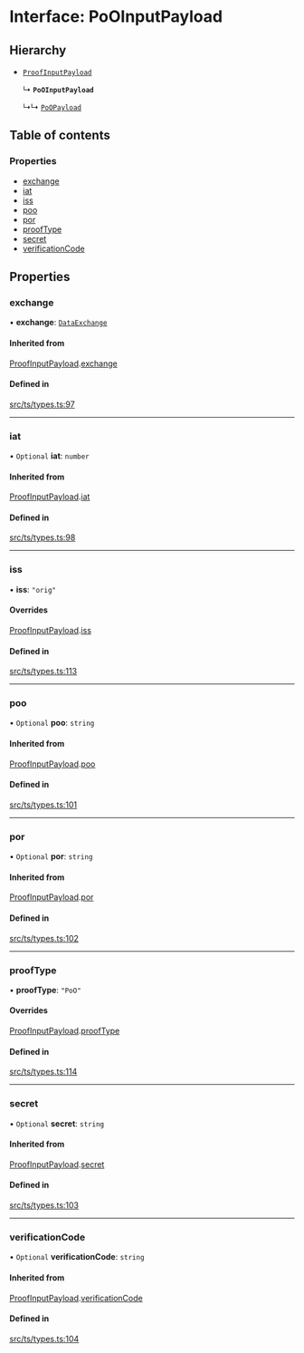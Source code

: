 # Interface: PoOInputPayload

## Hierarchy

- [`ProofInputPayload`](ProofInputPayload.md)

  ↳ **`PoOInputPayload`**

  ↳↳ [`PoOPayload`](PoOPayload.md)

## Table of contents

### Properties

- [exchange](PoOInputPayload.md#exchange)
- [iat](PoOInputPayload.md#iat)
- [iss](PoOInputPayload.md#iss)
- [poo](PoOInputPayload.md#poo)
- [por](PoOInputPayload.md#por)
- [proofType](PoOInputPayload.md#prooftype)
- [secret](PoOInputPayload.md#secret)
- [verificationCode](PoOInputPayload.md#verificationcode)

## Properties

### exchange

• **exchange**: [`DataExchange`](DataExchange.md)

#### Inherited from

[ProofInputPayload](ProofInputPayload.md).[exchange](ProofInputPayload.md#exchange)

#### Defined in

[src/ts/types.ts:97](https://gitlab.com/i3-market/code/wp3/t3.2/conflict-resolution/non-repudiation-protocol/-/blob/386613e/src/ts/types.ts#L97)

___

### iat

• `Optional` **iat**: `number`

#### Inherited from

[ProofInputPayload](ProofInputPayload.md).[iat](ProofInputPayload.md#iat)

#### Defined in

[src/ts/types.ts:98](https://gitlab.com/i3-market/code/wp3/t3.2/conflict-resolution/non-repudiation-protocol/-/blob/386613e/src/ts/types.ts#L98)

___

### iss

• **iss**: ``"orig"``

#### Overrides

[ProofInputPayload](ProofInputPayload.md).[iss](ProofInputPayload.md#iss)

#### Defined in

[src/ts/types.ts:113](https://gitlab.com/i3-market/code/wp3/t3.2/conflict-resolution/non-repudiation-protocol/-/blob/386613e/src/ts/types.ts#L113)

___

### poo

• `Optional` **poo**: `string`

#### Inherited from

[ProofInputPayload](ProofInputPayload.md).[poo](ProofInputPayload.md#poo)

#### Defined in

[src/ts/types.ts:101](https://gitlab.com/i3-market/code/wp3/t3.2/conflict-resolution/non-repudiation-protocol/-/blob/386613e/src/ts/types.ts#L101)

___

### por

• `Optional` **por**: `string`

#### Inherited from

[ProofInputPayload](ProofInputPayload.md).[por](ProofInputPayload.md#por)

#### Defined in

[src/ts/types.ts:102](https://gitlab.com/i3-market/code/wp3/t3.2/conflict-resolution/non-repudiation-protocol/-/blob/386613e/src/ts/types.ts#L102)

___

### proofType

• **proofType**: ``"PoO"``

#### Overrides

[ProofInputPayload](ProofInputPayload.md).[proofType](ProofInputPayload.md#prooftype)

#### Defined in

[src/ts/types.ts:114](https://gitlab.com/i3-market/code/wp3/t3.2/conflict-resolution/non-repudiation-protocol/-/blob/386613e/src/ts/types.ts#L114)

___

### secret

• `Optional` **secret**: `string`

#### Inherited from

[ProofInputPayload](ProofInputPayload.md).[secret](ProofInputPayload.md#secret)

#### Defined in

[src/ts/types.ts:103](https://gitlab.com/i3-market/code/wp3/t3.2/conflict-resolution/non-repudiation-protocol/-/blob/386613e/src/ts/types.ts#L103)

___

### verificationCode

• `Optional` **verificationCode**: `string`

#### Inherited from

[ProofInputPayload](ProofInputPayload.md).[verificationCode](ProofInputPayload.md#verificationcode)

#### Defined in

[src/ts/types.ts:104](https://gitlab.com/i3-market/code/wp3/t3.2/conflict-resolution/non-repudiation-protocol/-/blob/386613e/src/ts/types.ts#L104)
